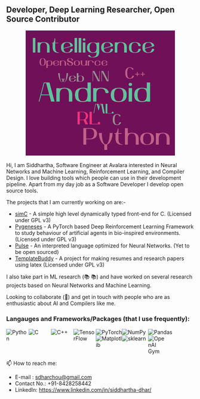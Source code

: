
## Developer, Deep Learning Researcher, Open Source Contributor

<p align="center"><img src="https://raw.githubusercontent.com/frankhart2018/frankhart2018/master/images/personal-word-cloud.png" width="400"></p>

Hi, I am Siddhartha, Software Engineer at Avalara interested in Neural Networks and Machine Learning, Reinforcement Learning, and Compiler Design. I love building tools which people can use in their development pipeline. Apart from my day job as a Software Developer I develop open source tools.

The projects that I am currently working on are:-

- <a href="https://github.com/cimplec/sim-c">simC</a> - A simple high level dynamically typed front-end for C. (Licensed under GPL v3)
- <a href="https://github.com/Project-DC/pygeneses">Pygeneses</a> - A PyTorch based Deep Reinforcement Learning Framework to study behaviour of artificial agents in bio-inspired environments. (Licensed under GPL v3)
- <a href="https://github.com/lang-pulse/">Pulse</a> - An interpreted language optimized for Neural Networks. (Yet to be open sourced)
- <a href="https://github.com/Documentive/TemplateBuddy">TemplateBuddy</a> -  A project for making resumes and research papers using latex (Licensed under GPL v3)

I also take part in ML research (:books: :books:) and have worked on several research projects based on Neural Networks and Machine Learning.

Looking to collaborate (👯) and get in touch with people who are as enthusiastic about AI and Compilers like me.

### Langauges and Frameworks/Packages (that I use frequently): 

<a href="https://github.com/python/cpython" target="_blank"><img align="left" alt="Python" width="60px" src="https://upload.wikimedia.org/wikipedia/commons/thumb/c/c3/Python-logo-notext.svg/768px-Python-logo-notext.svg.png" /></a>

<a href="https://github.com/gcc-mirror/gcc" target="_blank"><img align="left" alt="C" width="60px" src="https://cdn.iconscout.com/icon/free/png-512/c-programming-569564.png" /></a>

<a href="https://github.com/gcc-mirror/gcc" target="_blank"><img align="left" alt="C++" width="60px" src="https://w7.pngwing.com/pngs/46/626/png-transparent-c-logo-the-c-programming-language-computer-icons-computer-programming-source-code-programming-miscellaneous-template-blue.png" /></a>

<a href="https://github.com/tensorflow/tensorflow" target="_blank"><img align="left" alt="TensorFlow" width="60px" src="https://upload.wikimedia.org/wikipedia/commons/thumb/2/2d/Tensorflow_logo.svg/1200px-Tensorflow_logo.svg.png" /></a>

<a href="https://github.com/pytorch/pytorch" target="_blank"><img align="left" alt="PyTorch" width="70px" src="https://pytorch.org/assets/images/pytorch-logo.png" /></a>

<a href="https://github.com/numpy/numpy" target="_blank"><img align="left" alt="NumPy" width="70px" src="https://user-images.githubusercontent.com/50221806/86498201-a8bd8680-bd39-11ea-9d08-66b610a8dc01.png" /></a>

<a href="https://github.com/pandas-dev/pandas" target="_blank"><img align="left" alt="Pandas" width="70px" src="https://numfocus.org/wp-content/uploads/2016/07/pandas-logo-300.png" /></a>

<a href="https://github.com/matplotlib/matplotlib" target="_blank"><img align="left" alt="Matplotlib" width="70px" height="50px" src="https://www.janmeppe.com/assets/2019-12-24-matplotlib/matplotlib.jpg" /></a>

<a href="https://github.com/scikit-learn/scikit-learn" target="_blank"><img align="left" alt="sklearn" width="70px" src="https://upload.wikimedia.org/wikipedia/commons/thumb/0/05/Scikit_learn_logo_small.svg/1024px-Scikit_learn_logo_small.svg.png" /></a>

<a href="https://github.com/openai/gym" target="_blank"><img align="left" alt="OpenAI Gym" width="50px" src="https://gym.openai.com/assets/dist/home/header/home-icon-54c30e2345.svg" /></a>

<br><br><br><br>

📫 How to reach me:

- E-mail : sdharchou@gmail.com
- Contact No.: +91-8428258442
- LinkedIn: https://www.linkedin.com/in/siddhartha-dhar/

